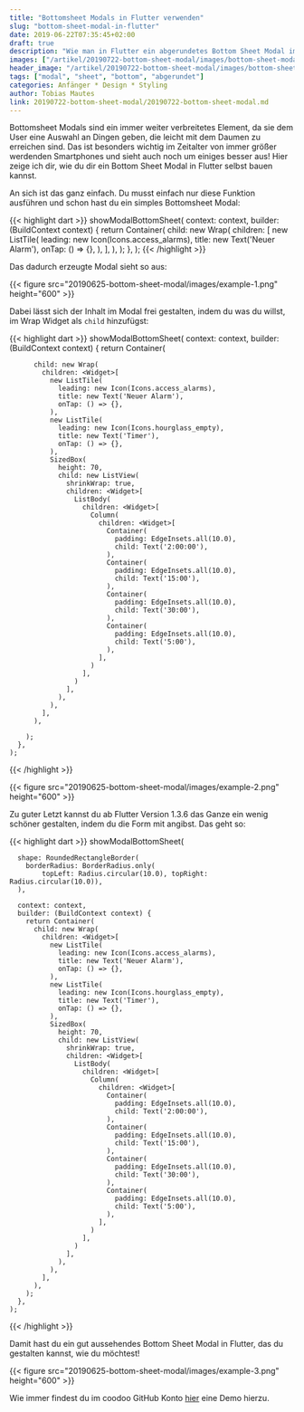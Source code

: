 ```yaml
---
title: "Bottomsheet Modals in Flutter verwenden"
slug: "bottom-sheet-modal-in-flutter" 
date: 2019-06-22T07:35:45+02:00
draft: true
description: "Wie man in Flutter ein abgerundetes Bottom Sheet Modal implementiert."
images: ["/artikel/20190722-bottom-sheet-modal/images/bottom-sheet-modal.jpg"]
header_image: "/artikel/20190722-bottom-sheet-modal/images/bottom-sheet-modal.jpg"
tags: ["modal", "sheet", "bottom", "abgerundet"]
categories: Anfänger * Design * Styling
author: Tobias Mautes
link: 20190722-bottom-sheet-modal/20190722-bottom-sheet-modal.md
---
```


Bottomsheet Modals sind ein immer weiter verbreitetes Element, da sie dem User eine Auswahl an Dingen geben, die leicht mit dem Daumen zu erreichen sind. Das ist besonders wichtig im Zeitalter von immer größer werdenden Smartphones und sieht auch noch um einiges besser aus! Hier zeige ich dir, wie du dir ein Bottom Sheet Modal in Flutter selbst bauen kannst. 

An sich ist das ganz einfach. Du musst einfach nur diese Funktion ausführen und schon hast du ein simples Bottomsheet Modal:

{{< highlight dart >}}
showModalBottomSheet(
      context: context,
      builder: (BuildContext context) {
        return Container(
          child: new Wrap(
            children: <Widget>[
              new ListTile(
                leading: new Icon(Icons.access_alarms),
                title: new Text('Neuer Alarm'),
                onTap: () => {},
              ),
            ],
          ),
        );
      },
    );
{{< /highlight >}}

Das dadurch erzeugte Modal sieht so aus:

{{< figure src="20190625-bottom-sheet-modal/images/example-1.png" height="600" >}}

Dabei lässt sich der Inhalt im Modal frei gestalten, indem du was du willst, im Wrap Widget als `child` hinzufügst: 

{{< highlight dart >}}
showModalBottomSheet(
      context: context,
      builder: (BuildContext context) {
        return Container(

          child: new Wrap(
            children: <Widget>[
              new ListTile(
                leading: new Icon(Icons.access_alarms),
                title: new Text('Neuer Alarm'),
                onTap: () => {},
              ),
              new ListTile(
                leading: new Icon(Icons.hourglass_empty),
                title: new Text('Timer'),
                onTap: () => {},
              ),
              SizedBox(
                height: 70,
                child: new ListView(
                  shrinkWrap: true,
                  children: <Widget>[
                    ListBody(
                      children: <Widget>[
                        Column(
                          children: <Widget>[
                            Container(
                              padding: EdgeInsets.all(10.0),
                              child: Text('2:00:00'),
                            ),
                            Container(
                              padding: EdgeInsets.all(10.0),
                              child: Text('15:00'),
                            ),
                            Container(
                              padding: EdgeInsets.all(10.0),
                              child: Text('30:00'),
                            ),
                            Container(
                              padding: EdgeInsets.all(10.0),
                              child: Text('5:00'),
                            ),
                          ],
                        )
                      ],
                    )
                  ],
                ),
              ),
            ],
          ),

        );
      },
    );
{{< /highlight >}}

{{< figure src="20190625-bottom-sheet-modal/images/example-2.png" height="600" >}}

Zu guter Letzt kannst du ab Flutter Version 1.3.6 das Ganze ein wenig schöner gestalten, indem du die Form mit angibst. Das geht so:

{{< highlight dart >}}
   showModalBottomSheet(

      shape: RoundedRectangleBorder(
        borderRadius: BorderRadius.only(
            topLeft: Radius.circular(10.0), topRight: Radius.circular(10.0)),
      ),

      context: context,
      builder: (BuildContext context) {
        return Container(
          child: new Wrap(
            children: <Widget>[
              new ListTile(
                leading: new Icon(Icons.access_alarms),
                title: new Text('Neuer Alarm'),
                onTap: () => {},
              ),
              new ListTile(
                leading: new Icon(Icons.hourglass_empty),
                title: new Text('Timer'),
                onTap: () => {},
              ),
              SizedBox(
                height: 70,
                child: new ListView(
                  shrinkWrap: true,
                  children: <Widget>[
                    ListBody(
                      children: <Widget>[
                        Column(
                          children: <Widget>[
                            Container(
                              padding: EdgeInsets.all(10.0),
                              child: Text('2:00:00'),
                            ),
                            Container(
                              padding: EdgeInsets.all(10.0),
                              child: Text('15:00'),
                            ),
                            Container(
                              padding: EdgeInsets.all(10.0),
                              child: Text('30:00'),
                            ),
                            Container(
                              padding: EdgeInsets.all(10.0),
                              child: Text('5:00'),
                            ),
                          ],
                        )
                      ],
                    )
                  ],
                ),
              ),
            ],
          ),
        );
      },
    );
{{< /highlight >}}

Damit hast du ein gut aussehendes Bottom Sheet Modal in Flutter, das du gestalten kannst, wie du möchtest!

{{< figure src="20190625-bottom-sheet-modal/images/example-3.png" height="600" >}}

Wie immer findest du im coodoo GitHub Konto [hier](https://github.com/coodoo-io "Coodoo-IO Github") eine Demo hierzu.